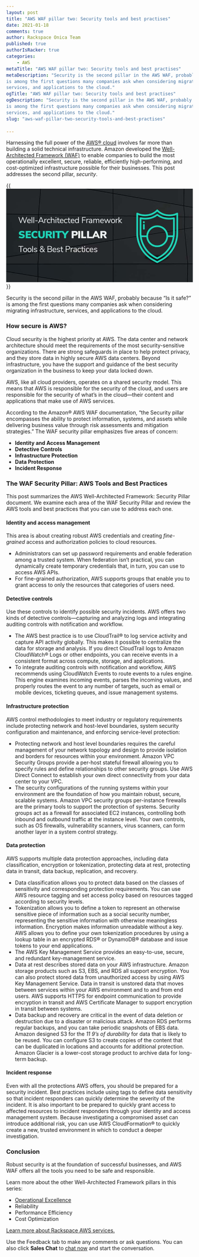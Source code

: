 ```yaml
---
layout: post
title: "AWS WAF pillar two: Security tools and best practises"
date: 2021-01-18
comments: true
author: Rackspace Onica Team
published: true
authorIsRacker: true
categories:
    - AWS
metaTitle: "AWS WAF pillar two: Security tools and best practises"
metaDescription: "Security is the second pillar in the AWS WAF, probably because “Is it safe?”
is among the first questions many companies ask when considering migrating infrastructure,
services, and applications to the cloud."
ogTitle: "AWS WAF pillar two: Security tools and best practises"
ogDescription: "Security is the second pillar in the AWS WAF, probably because “Is it safe?”
is among the first questions many companies ask when considering migrating infrastructure,
services, and applications to the cloud."
slug: "aws-waf-pillar-two-security-tools-and-best-practises"

---
```


Harnessing the full power of the [AWS&reg; cloud](https://onica.com/amazon-web-services/)
involves far more than building a solid technical infrastructure. Amazon developed the
[Well-Architected Framework (WAF)](https://aws.amazon.com/architecture/well-architected/)
to enable companies to build the most operationally excellent, secure, reliable, efficiently
high-performing, and cost-optimized infrastructure possible for their businesses. This post
addresses the second pillar, *security*.

<!--more-->

{{<img src="Picture1.png" title="" alt="">}}

Security is the second pillar in the AWS WAF, probably because “Is it safe?” is among the
first questions many companies ask when considering migrating infrastructure, services, and
applications to the cloud.

### How secure is AWS?

Cloud security is the highest priority at AWS. The data center and network architecture
should meet the requirements of the most security-sensitive organizations. There are strong
safeguards in place to help protect privacy, and they store data in highly secure AWS data
centers. Beyond infrastructure, you have the support and guidance of the best security
organization in the business to keep your data locked down.

AWS, like all cloud providers, operates on a shared security model. This means that AWS is
responsible for the security of the cloud, and users are responsible for the security of
what’s in the cloud&mdash;their content and applications that make use of AWS services.

According to the Amazon&reg; AWS WAF documentation, “the Security pillar encompasses the
ability to protect information, systems, and assets while delivering business value through
risk assessments and mitigation strategies.” The WAF security pillar emphasizes five areas
of concern:

- **Identity and Access Management**
- **Detective Controls**
- **Infrastructure Protection**
- **Data Protection**
- **Incident Response**

### The WAF Security Pillar: AWS Tools and Best Practices

This post summarizes the AWS Well-Architected Framework: Security Pillar document. We
examine each area of the WAF Security Pillar and review the AWS tools and best practices
that you can use to address each one.

#### Identity and access management

This area is about creating robust AWS credentials and creating *fine-grained* access and
authorization policies to cloud resources.

- Administrators can set up password requirements and enable federation among a trusted
  system. When federation isn’t practical, you can dynamically create temporary credentials
  that, in turn, you can use to access AWS APIs.
- For fine-grained authorization, AWS supports groups that enable you to grant access to
  only the resources that categories of users need.

#### Detective controls

Use these controls to identify possible security incidents. AWS offers two kinds of
detective controls&mdash;capturing and analyzing logs and integrating auditing controls
with notification and workflow.

- The AWS best practice is to use CloudTrail&reg; to log service activity and capture API
  activity globally. This makes it possible to centralize the data for storage and analysis.
  If you direct CloudTrail logs to Amazon CloudWatch&reg; Logs or other endpoints, you can
  receive events in a consistent format across compute, storage, and applications.
- To integrate auditing controls with notification and workflow, AWS recommends using
  CloudWatch Events to route events to a rules engine. This engine examines incoming events,
  parses the incoming values, and properly routes the event to any number of targets, such as
  email or mobile devices, ticketing queues, and issue management systems.

#### Infrastructure protection

AWS control methodologies to meet industry or regulatory requirements include protecting
network and host-level boundaries, system security configuration and maintenance, and
enforcing service-level protection:

- Protecting network and host level boundaries requires the careful management of your
  network topology and design to provide isolation and borders for resources within your
  environment. Amazon VPC Security Groups provide a per-host stateful firewall allowing you
  to specify rules and define relationships to other security groups. Use AWS Direct Connect
  to establish your own direct connectivity from your data center to your VPC.
- The security configurations of the running systems within your environment are the
  foundation of how you maintain robust, secure, scalable systems. Amazon VPC security
  groups per-instance firewalls are the primary tools to support the protection of systems.
  Security groups act as a firewall for associated EC2 instances, controlling both inbound
  and outbound traffic at the instance level. Your own controls, such as OS firewalls,
  vulnerability scanners, virus scanners, can form another layer in a system control
  strategy.

#### Data protection

AWS supports multiple data protection approaches, including data classification, encryption
or tokenization, protecting data at rest, protecting data in transit, data backup, replication,
and recovery.

- Data classification allows you to protect data based on the classes of sensitivity and
  corresponding protection requirements. You can use AWS resource tagging and set access
  policy based on resources tagged according to security levels.
- Tokenization allows you to define a token to represent an otherwise sensitive piece of
  information such as a social security number, representing the sensitive information with
  otherwise meaningless information. Encryption makes information unreadable without a key.
  AWS allows you to define your own tokenization procedures by using a lookup table in an
  encrypted RDS&reg; or DynamoDB&reg; database and issue tokens to your end applications.
- The AWS Key Management Service provides an easy-to-use, secure, and redundant
  key-management service.
- Data at rest describes stored data on your AWS infrastructure. Amazon storage products
  such as S3, EBS, and RDS all support encryption. You can also protect stored data from
  unauthorized access by using AWS Key Management Service. Data in transit is unstored
  data that moves between services within your AWS environment and to and from end users.
  AWS supports HTTPS for endpoint communication to provide encryption in transit and AWS
  Certificate Manager to support encryption in transit between systems.
- Data backup and recovery are critical in the event of data deletion or destruction due
  to a disaster or malicious attack. Amazon RDS performs regular backups, and you can
  take periodic snapshots of EBS data. Amazon designed  S3 for the *11 9’s of durability*
  for data that is likely to be reused. You can configure S3 to create copies of the
  content that can be duplicated in locations and accounts for additional protection.
  Amazon Glacier is a lower-cost storage product to archive data for long-term backup.

#### Incident response

Even with all the protections AWS offers, you should be prepared for a security incident.
Best practices include using tags to define data sensitivity so that incident responders
can quickly determine the severity of the incident. It is also important to be prepared to
quickly grant access to affected resources to incident responders through your identity and
access management system. Because investigating a compromised asset can introduce additional
risk, you can use AWS CloudFormation&reg; to quickly create a new, trusted environment in
which to conduct a deeper investigation.

### Conclusion

Robust security is at the foundation of successful businesses, and AWS WAF offers all the
tools you need to be safe and responsible.

Learn more about the other Well-Architected Framework pillars in this series:

- [Operational Excellence](https://docs.rackspace.com/blog/aws-waf-pillar-one-operational-excellence-tools-and-best-practises/)
- Reliability
- Performance Efficiency
- Cost Optimization

<a class="cta blue" id="cta" href="https://www.rackspace.com/cloud/aws">Learn more about Rackspace AWS services.</a>

Use the Feedback tab to make any comments or ask questions. You can also click
**Sales Chat** to [chat now](https://www.rackspace.com/) and start the conversation.
